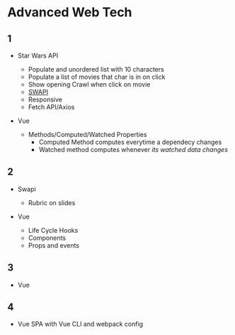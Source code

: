 # Advanced Web Tech

## 1

- Star Wars API
  - Populate and unordered list with 10 characters
  - Populate a list of movies that char is in on click
  - Show opening Crawl when click on movie
  - [SWAPI](https://swapi.co/)
  - Responsive
  - Fetch API/Axios

- Vue
  - Methods/Computed/Watched Properties
    - Computed Method computes everytime a dependecy changes
    - Watched method computes whenever _its watched data changes_

## 2

- Swapi
  - Rubric on slides

- Vue
  - Life Cycle Hooks
  - Components
  - Props and events

## 3

- Vue

## 4

- Vue SPA with Vue CLI and webpack config
